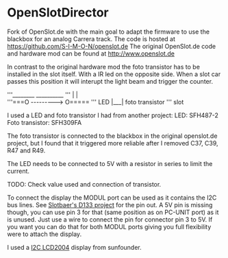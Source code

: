 OpenSlotDirector
================

Fork of OpenSlot.de with the main goal to adapt the firmware to use the blackbox for an analog Carrera track.
The code is hosted at https://github.com/S-I-M-O-N/openslot.de
The original OpenSlot.de code and hardware mod can be found at http://www.openslot.de

In contrast to the original hardware mod the foto transistor has to be installed in the slot itself.
With a IR led on the opposite side. When a slot car passes this position it will interupt the light beam and trigger the counter.

'''________    __________ 
'''       |   |          
'''===O ---------> O=====
''' LED   |___|  foto transistor
'''        slot

I used a LED and foto transistor I had from another project:
LED: 			SFH487-2
Foto transistor:	SFH309FA

The foto transistor is connected to the blackbox in the original openslot.de project, but I found that it triggered more reliable after I removed C37, C39, R47 and R49.

The LED needs to be connected to 5V with a resistor in series to limit the current.

TODO: Check value used and connection of transistor.


To connect the display the MODUL port can be used as it contains the I2C bus lines. See [Slotbaer's D133 project](http://www.slotbaer.de/index.php/slotbaer-projekte-digital/28-pd132-d124/29-d133) for the pin out. A 5V pin is missing though, you can use pin 3 for that (same position as on PC-UNIT port) as it is unused. Just use a wire to connect the pin for connector pin 3 to 5V. If you want you can do that for both MODUL ports giving you full flexibility were to attach the display.

I used a [I2C LCD2004](http://www.sunfounder.com/wiki/index.php?title=I2C_LCD2004) display from sunfounder. 	


